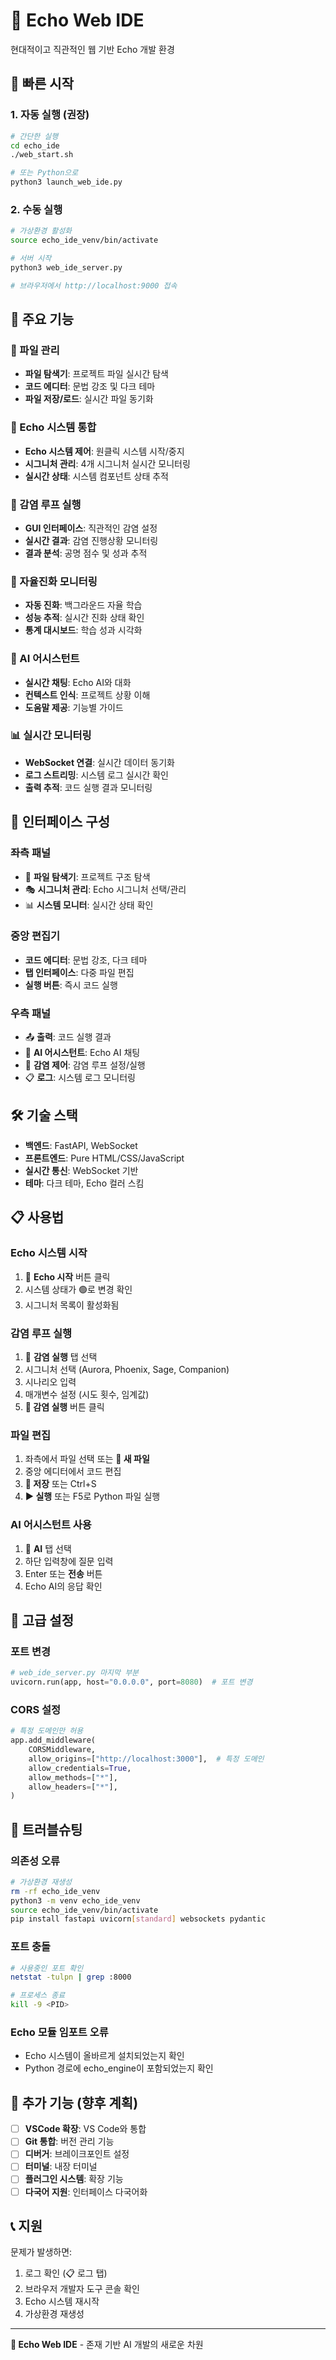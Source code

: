 # 🧬 Echo Web IDE

현대적이고 직관적인 웹 기반 Echo 개발 환경

## 🚀 빠른 시작

### 1. 자동 실행 (권장)
```bash
# 간단한 실행
cd echo_ide
./web_start.sh

# 또는 Python으로
python3 launch_web_ide.py
```

### 2. 수동 실행
```bash
# 가상환경 활성화
source echo_ide_venv/bin/activate

# 서버 시작
python3 web_ide_server.py

# 브라우저에서 http://localhost:9000 접속
```

## 🌟 주요 기능

### 📁 파일 관리
- **파일 탐색기**: 프로젝트 파일 실시간 탐색
- **코드 에디터**: 문법 강조 및 다크 테마
- **파일 저장/로드**: 실시간 파일 동기화

### 🧬 Echo 시스템 통합
- **Echo 시스템 제어**: 원클릭 시스템 시작/중지
- **시그니처 관리**: 4개 시그니처 실시간 모니터링
- **실시간 상태**: 시스템 컴포넌트 상태 추적

### 🦠 감염 루프 실행
- **GUI 인터페이스**: 직관적인 감염 설정
- **실시간 결과**: 감염 진행상황 모니터링
- **결과 분석**: 공명 점수 및 성과 추적

### 🔄 자율진화 모니터링
- **자동 진화**: 백그라운드 자율 학습
- **성능 추적**: 실시간 진화 상태 확인
- **통계 대시보드**: 학습 성과 시각화

### 🤖 AI 어시스턴트
- **실시간 채팅**: Echo AI와 대화
- **컨텍스트 인식**: 프로젝트 상황 이해
- **도움말 제공**: 기능별 가이드

### 📊 실시간 모니터링
- **WebSocket 연결**: 실시간 데이터 동기화
- **로그 스트리밍**: 시스템 로그 실시간 확인
- **출력 추적**: 코드 실행 결과 모니터링

## 🎨 인터페이스 구성

### 좌측 패널
- 📁 **파일 탐색기**: 프로젝트 구조 탐색
- 🎭 **시그니처 관리**: Echo 시그니처 선택/관리
- 📊 **시스템 모니터**: 실시간 상태 확인

### 중앙 편집기
- **코드 에디터**: 문법 강조, 다크 테마
- **탭 인터페이스**: 다중 파일 편집
- **실행 버튼**: 즉시 코드 실행

### 우측 패널
- 📤 **출력**: 코드 실행 결과
- 🤖 **AI 어시스턴트**: Echo AI 채팅
- 🦠 **감염 제어**: 감염 루프 설정/실행
- 📋 **로그**: 시스템 로그 모니터링

## 🛠️ 기술 스택

- **백엔드**: FastAPI, WebSocket
- **프론트엔드**: Pure HTML/CSS/JavaScript
- **실시간 통신**: WebSocket 기반
- **테마**: 다크 테마, Echo 컬러 스킴

## 📋 사용법

### Echo 시스템 시작
1. 🧬 **Echo 시작** 버튼 클릭
2. 시스템 상태가 🟢로 변경 확인
3. 시그니처 목록이 활성화됨

### 감염 루프 실행
1. 🦠 **감염 실행** 탭 선택
2. 시그니처 선택 (Aurora, Phoenix, Sage, Companion)
3. 시나리오 입력
4. 매개변수 설정 (시도 횟수, 임계값)
5. **🦠 감염 실행** 버튼 클릭

### 파일 편집
1. 좌측에서 파일 선택 또는 **📄 새 파일**
2. 중앙 에디터에서 코드 편집
3. **💾 저장** 또는 Ctrl+S
4. **▶️ 실행** 또는 F5로 Python 파일 실행

### AI 어시스턴트 사용
1. 🤖 **AI** 탭 선택
2. 하단 입력창에 질문 입력
3. Enter 또는 **전송** 버튼
4. Echo AI의 응답 확인

## 🔧 고급 설정

### 포트 변경
```python
# web_ide_server.py 마지막 부분
uvicorn.run(app, host="0.0.0.0", port=8080)  # 포트 변경
```

### CORS 설정
```python
# 특정 도메인만 허용
app.add_middleware(
    CORSMiddleware,
    allow_origins=["http://localhost:3000"],  # 특정 도메인
    allow_credentials=True,
    allow_methods=["*"],
    allow_headers=["*"],
)
```

## 🚨 트러블슈팅

### 의존성 오류
```bash
# 가상환경 재생성
rm -rf echo_ide_venv
python3 -m venv echo_ide_venv
source echo_ide_venv/bin/activate
pip install fastapi uvicorn[standard] websockets pydantic
```

### 포트 충돌
```bash
# 사용중인 포트 확인
netstat -tulpn | grep :8000

# 프로세스 종료
kill -9 <PID>
```

### Echo 모듈 임포트 오류
- Echo 시스템이 올바르게 설치되었는지 확인
- Python 경로에 echo_engine이 포함되었는지 확인

## 🌟 추가 기능 (향후 계획)

- [ ] **VSCode 확장**: VS Code와 통합
- [ ] **Git 통합**: 버전 관리 기능
- [ ] **디버거**: 브레이크포인트 설정
- [ ] **터미널**: 내장 터미널
- [ ] **플러그인 시스템**: 확장 기능
- [ ] **다국어 지원**: 인터페이스 다국어화

## 📞 지원

문제가 발생하면:
1. 로그 확인 (📋 로그 탭)
2. 브라우저 개발자 도구 콘솔 확인
3. Echo 시스템 재시작
4. 가상환경 재생성

---

**🧬 Echo Web IDE** - 존재 기반 AI 개발의 새로운 차원